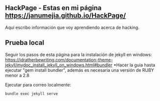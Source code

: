 ## HackPage - Estas en mi página https://janumejia.github.io/HackPage/

Aquí escribo información que voy aprendiendo acerca de hacking.

## Prueba local

Seguir los pasos de esta página para la instalación de jekyll en windows: https://idratherbewriting.com/documentation-theme-jekyll/mydoc_install_jekyll_on_windows.html#bundler
*Hacer la guia hasta ejecutar "gem install bundler", además es necesaria una versión de RUBY menor a 2.8

Ejecutar para correo localmente:
```
bundle exec jekyll serve
```

